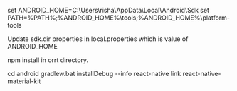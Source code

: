 set ANDROID_HOME=C:\Users\risha\AppData\Local\Android\Sdk
set PATH=%PATH%;%ANDROID_HOME%\tools;%ANDROID_HOME%\platform-tools


Update sdk.dir properties in local.properties which is value of ANDROID_HOME

npm install in orrt directory.



cd android 
gradlew.bat installDebug --info
react-native link react-native-material-kit



